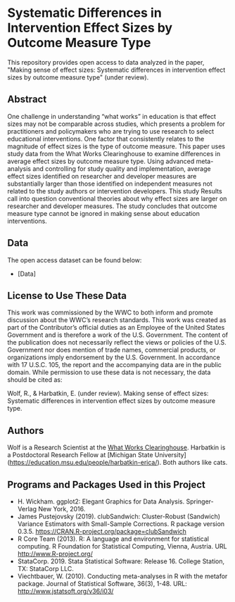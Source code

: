 # Systematic Differences in Intervention Effect Sizes by Outcome Measure Type
This repository provides open access to data analyzed in the paper, "Making sense of effect sizes: Systematic differences in intervention effect sizes by outcome measure type" (under review).

## Abstract

One challenge in understanding “what works” in education is that effect sizes may not be comparable across studies, which presents a problem for practitioners and policymakers who are trying to use research to select educational interventions. One factor that consistently relates to the magnitude of effect sizes is the type of outcome measure. This paper uses study data from the What Works Clearinghouse to examine differences in average effect sizes by outcome measure type. Using advanced meta-analysis and controlling for study quality and implementation, average effect sizes identified on researcher and developer measures are substantially larger than those identified on independent measures not related to the study authors or intervention developers. This study Results call into question conventional theories about why effect sizes are larger on researcher and developer measures. The study concludes that outcome measure type cannot be ignored in making sense about education interventions.

## Data

The open access dataset can be found below:

- [Data]


## License to Use These Data

This work was commissioned by the WWC to both inform and promote discussion about the WWC’s research standards. This work was created as part of the Contributor’s official duties as an Employee of the United States Government and is therefore a work of the U.S. Government. The content of the publication does not necessarily reflect the views or policies of the U.S. Government nor does mention of trade names, commercial products, or organizations imply endorsement by the U.S. Government. In accordance with 17 U.S.C. 105, the report and the accompanying data are in the public domain. While permission to use these data is not necessary, the data should be cited as:

Wolf, R., & Harbatkin, E. (under review). Making sense of effect sizes: Systematic differences in intervention effect sizes by outcome measure type. 

## Authors

Wolf is a Research Scientist at the [What Works Clearinghouse](https://ies.ed.gov/ncee/wwc/).
Harbatkin is a Postdoctoral Research Fellow at [Michigan State University] (https://education.msu.edu/people/harbatkin-erica/).
Both authors like cats.

## Programs and Packages Used in this Project

* H. Wickham. ggplot2: Elegant Graphics for Data Analysis. Springer-Verlag New York, 2016.
* James Pustejovsky (2019). clubSandwich: Cluster-Robust (Sandwich) Variance Estimators with
  Small-Sample Corrections. R package version 0.3.5.
  https://CRAN.R-project.org/package=clubSandwich
* R Core Team (2013). R: A language and environment for statistical computing. R Foundation for Statistical Computing, Vienna, Austria.   URL http://www.R-project.org/
* StataCorp. 2019. Stata Statistical Software: Release 16. College Station, TX: StataCorp LLC.
* Viechtbauer, W. (2010). Conducting meta-analyses in R with the metafor package. Journal of
  Statistical Software, 36(3), 1-48. URL: http://www.jstatsoft.org/v36/i03/





